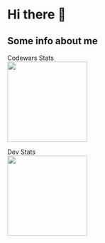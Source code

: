 # Hi there 👋

## Some info about me

Codewars Stats\
<img height="180rem" src="https://github.r2v.ch/codewars?user=VanDark2000&name=true"/>

Dev Stats\
<img height="180rem" src="https://github-readme-stats.vercel.app/api/top-langs/?username=RC-3222&exclude_repo=KNN-Image-Classification&show_icons=true&hide_border=true&layout=compact&langs_count=8&theme=onedark"/>
<!--
**RC-3222/RC-3222** is a ✨ _special_ ✨ repository because its `README.md` (this file) appears on your GitHub profile.

Here are some ideas to get you started:

- 🔭 I’m currently working on ...
- 🌱 I’m currently learning ...
- 👯 I’m looking to collaborate on ...
- 🤔 I’m looking for help with ...
- 💬 Ask me about ...
- 📫 How to reach me: ...
- 😄 Pronouns: ...
- ⚡ Fun fact: ...
-->
